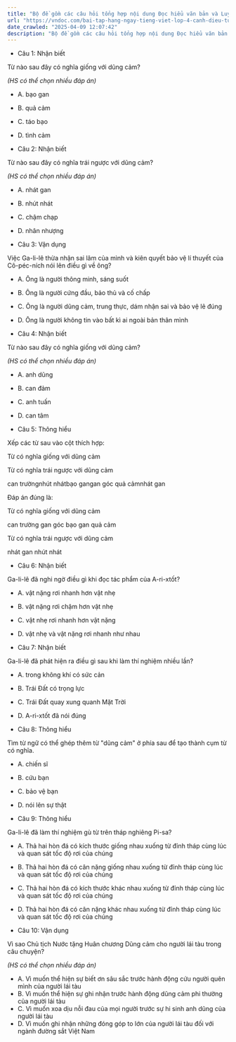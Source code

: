 ```yaml
---
title: "Bộ đề gồm các câu hỏi tổng hợp nội dung Đọc hiểu văn bản và Luyện từ và câu được học ở Tuần 22 trong chương trình Tiếng Việt lớp 4 Tập 2 Cánh Diều."
url: "https://vndoc.com/bai-tap-hang-ngay-tieng-viet-lop-4-canh-dieu-tuan-22-thu-3-336061"
date_crawled: "2025-04-09 12:07:42"
description: "Bộ đề gồm các câu hỏi tổng hợp nội dung Đọc hiểu văn bản và Luyện từ và câu được học ở Tuần 22 trong chương trình Tiếng Việt lớp 4 Tập 2 Cánh Diều."
---
```


* Câu 1:  Nhận biết

Từ nào sau đây có nghĩa giống với dũng cảm?

_(HS có thể chọn nhiều đáp án)_

  * A. bạo gan 
  * B. quả cảm 
  * C. táo bạo 
  * D. tình cảm 



* Câu 2:  Nhận biết

Từ nào sau đây có nghĩa trái ngược với dũng cảm?

_(HS có thể chọn nhiều đáp án)_

  * A. nhát gan 
  * B. nhút nhát 
  * C. chậm chạp 
  * D. nhân nhượng 



* Câu 3:  Vận dụng

Việc Ga-li-lê thừa nhận sai lâm của mình và kiên quyết bảo vệ lí thuyết của Cô-péc-ních nói lên điều gì về ông?

  * A. Ông là người thông minh, sáng suốt 
  * B. Ông là người cứng đầu, bảo thủ và cố chấp 
  * C. Ông là người dũng cảm, trung thực, dám nhận sai và bảo vệ lẽ đúng 
  * D. Ông là người không tin vào bất kì ai ngoài bản thân mình 



* Câu 4:  Nhận biết

Từ nào sau đây có nghĩa giống với dũng cảm?

_(HS có thể chọn nhiều đáp án)_

  * A. anh dũng 
  * B. can đảm 
  * C. anh tuấn 
  * D. can tâm 



* Câu 5:  Thông hiểu

Xếp các từ sau vào cột thích hợp:

Từ có nghĩa giống với dũng cảm

Từ có nghĩa trái ngược với dũng cảm

can trườngnhút nhátbạo gangan góc quả cảmnhát gan

Đáp án đúng là:

Từ có nghĩa giống với dũng cảm

can trường gan góc bạo gan quả cảm

Từ có nghĩa trái ngược với dũng cảm

nhát gan nhút nhát

* Câu 6:  Nhận biết

Ga-li-lê đã nghi ngờ điều gì khi đọc tác phẩm của A-ri-xtốt?

  * A. vật nặng rơi nhanh hơn vật nhẹ 
  * B. vật nặng rơi chậm hơn vật nhẹ 
  * C. vật nhẹ rơi nhanh hơn vật nặng 
  * D. vật nhẹ và vật nặng rơi nhanh như nhau 



* Câu 7:  Nhận biết

Ga-li-lê đã phát hiện ra điều gì sau khi làm thí nghiệm nhiều lần?

  * A. trong không khí có sức cản 
  * B. Trái Đất có trọng lực 
  * C. Trái Đất quay xung quanh Mặt Trời 
  * D. A-ri-xtốt đã nói đúng 



* Câu 8:  Thông hiểu

Tìm từ ngữ có thể ghép thêm từ "dũng cảm" ở phía sau để tạo thành cụm từ có nghĩa.

  * A. chiến sĩ 
  * B. cứu bạn 
  * C. bảo vệ bạn 
  * D. nói lên sự thật 



* Câu 9:  Thông hiểu

Ga-li-lê đã làm thí nghiệm gù từ trên tháp nghiêng Pi-sa?

  * A. Thả hai hòn đá có kích thước giống nhau xuống từ đỉnh tháp cùng lúc và quan sát tốc độ rơi của chúng 
  * B. Thả hai hòn đá có cân nặng giống nhau xuống từ đỉnh tháp cùng lúc và quan sát tốc độ rơi của chúng 
  * C. Thả hai hòn đá có kích thước khác nhau xuống từ đỉnh tháp cùng lúc và quan sát tốc độ rơi của chúng 
  * D. Thả hai hòn đá có cân nặng khác nhau xuống từ đỉnh tháp cùng lúc và quan sát tốc độ rơi của chúng 



* Câu 10:  Vận dụng

Vì sao Chủ tịch Nước tặng Huân chương Dũng cảm cho người lái tàu trong câu chuyện?

_(HS có thể chọn nhiều đáp án)_

  * A. Vì muốn thể hiện sự biết ơn sâu sắc trước hành động cứu người quên mình của người lái tàu 
  * B. Vì muốn thể hiện sự ghi nhận trước hành động dũng cảm phi thường của người lái tàu 
  * C. Vì muốn xoa dịu nỗi đau của mọi người trước sự hi sinh anh dũng của người lái tàu 
  * D. Vì muốn ghi nhận những đóng góp to lớn của người lái tàu đối với ngành đường sắt Việt Nam 


